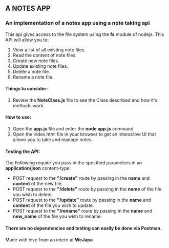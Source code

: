 ## A NOTES APP  
### An implementation of a notes app using a note taking api  

This api gives access to the file system using the **fs** module of nodejs.
This API will allow you to:  

1. View a list of all existing note files. 
2. Read the content of note files.  
3. Create new note files.
4. Update existing note files.   
5. Delete a note file.   
6. Rename a note file.   

#### Things to consider:
1. Review the **NoteClass.js** file to see the Class described and how it's methods work.  

#### How to use:  
1. Open the **app.js** file and enter the **node app.js** command  
2. Open the index.html file in your browser  to get an interactive UI that allows you to take and manage notes
 
#### Testing the API:  
The Following require you pass in the specified parameters in an **application/json** content-type:
 - POST request to the **"/create"** route by passing in the **name** and **content** of the new file.  
 - POST request to the **"/delete"** route by passing in the **name** of the file you wish to delete.    
 - POST request to the **"/update"** route by passing in the **name** and **content** of the file you wish to update.    
 - POST request to the **"/rename"** route by passing in the **name** and **new_name** of the file you wish to rename.   

#### There are no dependencies and testing can easily be done via **Postman**.

Made with love from an intern at **WeJapa**
